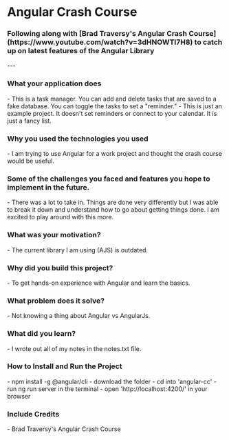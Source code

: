 <h1>Angular Crash Course</h1>
<h3>Following along with [Brad Traversy's Angular Crash Course] (https://www.youtube.com/watch?v=3dHNOWTI7H8) to catch up on latest features of the Angular Library</h3>
---


<h3>What your application does</h3>
- This is a task manager. You can add and delete tasks that are saved
to a fake database. You can toggle the tasks to set a "reminder."
- This is just an example project. It doesn't set reminders or connect to 
your calendar. It is just a fancy list. 


<h3>Why you used the technologies you used</h3>
- I am trying to use Angular for a work project and thought the crash course would be useful. 

<h3>Some of the challenges you faced and features you hope to implement in the future.</h3>
- There was a lot to take in. Things are done very differently but I was
able to break it down and understand how to go about getting things done. 
I am excited to play around with this more. 

<h3>What was your motivation?</h3>
- The current library I am using (AJS) is outdated. 

<h3>Why did you build this project?</h3>
- To get hands-on experience with Angular and learn the basics. 

<h3>What problem does it solve?</h3>
- Not knowing a thing about Angular vs AngularJs. 

<h3>What did you learn?</h3>
- I wrote out all of my notes in the notes.txt file. 

<h3>How to Install and Run the Project</h3>
- npm install -g @angular/cli
- download the folder
- cd into 'angular-cc'
- run ng run server in the terminal 
- open 'http://localhost:4200/' in your browser 

<h3>Include Credits</h3>
- Brad Traversy's Angular Crash Course
